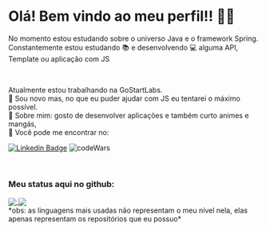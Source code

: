 # Olá! Bem vindo ao meu perfil!! 🎉🎊

No momento estou estudando sobre o universo Java e o framework Spring.
<br /> Constantemente estou estudando :books: e desenvolvendo :computer: alguma API, Template ou aplicação com JS

<br/>

Atualmente estou trabalhando na GoStartLabs.
<br/> :scroll: Sou novo mas, no que eu puder ajudar com JS eu tentarei o máximo possível.
<br/> :koala: Sobre mim: gosto de desenvolver aplicações e também curto animes e mangás,
<br/> :crystal_ball: Você pode me encontrar no:

[![Linkedin Badge](https://img.shields.io/badge/-LinkedIn-blue?style=flat-square&logo=Linkedin&logoColor=white&link=https://br.linkedin.com/public-profile/in/brian-izaki-45b60b186)](https://br.linkedin.com/public-profile/in/brian-izaki-45b60b186)
![codeWars](https://www.codewars.com/users/brian-izaki/badges/micro)


<br />

### Meu status aqui no github:

<a href="https://github.com/anuraghazra/github-readme-stats">
  <img align="center" src="https://github-readme-stats.vercel.app/api?username=brian-izaki&show_icons=true&theme=cobalt" /> 
</a>
<a href="https://github.com/anuraghazra/github-readme-stats">
  <img align="center" src="https://github-readme-stats.vercel.app/api/top-langs/?username=brian-izaki&layout=compact&theme=cobalt" /> 
</a>
<br />
*obs: as linguagens mais usadas não representam o meu nível nela, elas apenas representam os repositórios que eu possuo*
